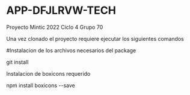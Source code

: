# APP-DFJLRVW-TECH
Proyecto Mintic 2022 Ciclo 4 Grupo 70

Una vez clonado el proyecto requiere ejecutar los siguientes comandos


#Instalacion de los archivos necesarios del package

git install


Instalacion de boxicons requerido

npm install boxicons --save
